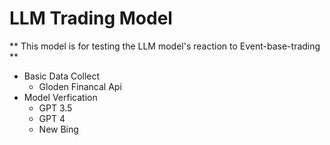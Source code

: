 # LLM Trading Model

** This model is for testing the LLM model's reaction to Event-base-trading **

* Basic Data Collect
  * Gloden Financal Api
* Model Verfication
  * GPT 3.5
  * GPT 4
  * New Bing
